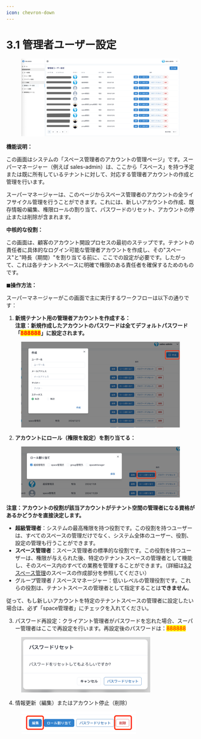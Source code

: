 ```yaml
---
icon: chevron-down
---
```


# 3.1 管理者ユーザー設定

<figure><img src="../.gitbook/assets/image.png" alt=""><figcaption></figcaption></figure>

**機能说明：**

この画面はシステムの「スペース管理者のアカウントの管理ページ」です。スーパーマネージャー（例えば sales-admin）は、ここから「スペース」を持つ予定または既に所有しているテナントに対して、対応する管理者アカウントの作成と管理を行います。

スーパーマネージャーは、このページからスペース管理者のアカウントの全ライフサイクル管理を行うことができます。これには、新しいアカウントの作成、既存情報の編集、権限ロールの割り当て、パスワードのリセット、アカウントの停止または削除が含まれます。

**中核的な役割：**

この画面は、顧客のアカウント開設プロセスの最初のステップです。テナントの責任者に具体的なログイン可能な管理者アカウントを作成し、その"スペース"と"時長（期間）"を割り当てる前に、ここでの設定が必要です。したがって、これは各テナントスペースに明確で権限のある責任者を確保するためのものです。



**◼︎操作方法：**

スーパーマネージャーがこの画面で主に実行するワークフローは以下の通りです：

1. **新規テナント用の管理者アカウントを作成する：**\
   **注意：新規作成したアカウントのパスワードは全てデフォルトパスワード「**<mark style="color:red;">**888888**</mark>**」に設定されます。**

<div align="left"><figure><img src="../.gitbook/assets/image (1).png" alt="" width="563"><figcaption></figcaption></figure></div>

2. **アカウントにロール（権限を設定）を割り当てる：**

<div align="left"><figure><img src="../.gitbook/assets/image (2).png" alt="" width="563"><figcaption></figcaption></figure></div>

**注意：アカウントの役割が該当アカウントがテナント空間の管理者になる資格があるかどうかを直接決定します。**



* **超級管理者**：システムの最高権限を持つ役割です。この役割を持つユーザーは、すべてのスペースの管理だけでなく、システム全体のユーザー、役割、設定の管理も行うことができます。
* **スペース管理者**：スペース管理者の標準的な役割です。この役割を持つユーザーは、権限が与えられた後、特定のテナントスペースの管理者として機能し、そのスペース内のすべての業務を管理することができます。（詳細は[3.2 スペース管理](3.2-kong-jian-guan-li.md)のスペースの作成部分を参照してください）
* グループ管理者 / スペースマネージャー：低いレベルの管理役割です。これらの役割は、テナントスペースの管理者として指定することは**できません**。

従って、もし新しいアカウントを特定のテナントスペースの管理者に設定したい場合は、必ず「space管理者」にチェックを入れてください。



3. パスワード再設定：クライアント管理者がパスワードを忘れた場合、スーパー管理者はここで再設定を行います。再設定後のパスワードは：<mark style="color:red;">888888</mark>

<div align="left"><figure><img src="../.gitbook/assets/image (3).png" alt="" width="345"><figcaption></figcaption></figure></div>



4. 情報更新（編集）またはアカウント停止（削除）

<div align="left"><figure><img src="../.gitbook/assets/image (4).png" alt="" width="306"><figcaption></figcaption></figure></div>
